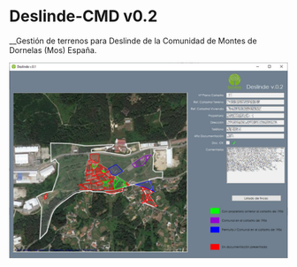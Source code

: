# Deslinde-CMD v0.2

__Gestión de terrenos para Deslinde de la Comunidad de Montes de Dornelas (Mos) España.

![Pantalla Principal](https://github.com/spuime/Deslinde-CMD/blob/master/Screenshots/app_deslinde1.jpg)
